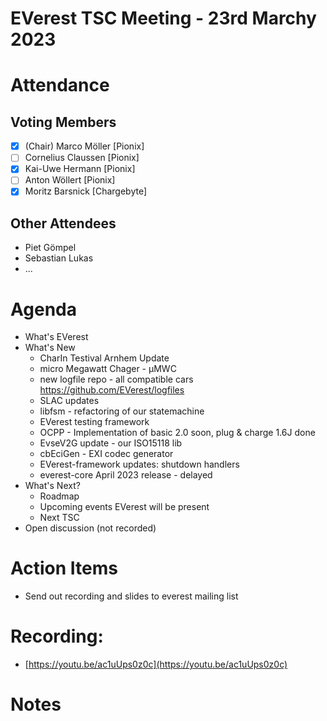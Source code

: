 # EVerest TSC Meeting - 23rd Marchy 2023

# Attendance

## Voting Members

- [x] (Chair) Marco Möller [Pionix]
- [ ] Cornelius Claussen [Pionix]
- [X] Kai-Uwe Hermann [Pionix]
- [ ] Anton Wöllert [Pionix]
- [x] Moritz Barsnick [Chargebyte]

## Other Attendees
- Piet Gömpel
- Sebastian Lukas
- ...

# Agenda

- What's EVerest
- What's New
    - CharIn Testival Arnhem Update
    - micro Megawatt Chager - µMWC
    - new logfile repo - all compatible cars https://github.com/EVerest/logfiles
    - SLAC updates
    - libfsm - refactoring of our statemachine
    - EVerest testing framework
    - OCPP - Implementation of basic 2.0 soon, plug & charge 1.6J done
    - EvseV2G update - our ISO15118 lib
    - cbEciGen - EXI codec generator
    - EVerest-framework updates: shutdown handlers
    - everest-core April 2023 release - delayed
- What's Next? 
    - Roadmap
    - Upcoming events EVerest will be present
    - Next TSC
- Open discussion (not recorded)

# Action Items
- Send out recording and slides to everest mailing list

# Recording:
- [https://youtu.be/ac1uUps0z0c](https://youtu.be/ac1uUps0z0c)

# Notes
